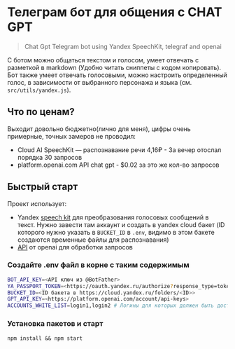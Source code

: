 # Телеграм бот для общения с CHAT GPT
> Chat Gpt Telegram bot using Yandex SpeechKit, telegraf and openai

С ботом можно общаться текстом и голосом, умеет отвечать с разметкой в markdown (Удобно читать сниппеты с кодом  копировать). Бот также умеет отвечать голосовыми, можно настроить определенный голос, в зависимости от выбранного персонажа и языка (см. `src/utils/yandex.js`).

## Что по ценам?
Выходит довольно бюджетно(лично для меня), цифры очень примерные, точных замеров не проводил:
- Cloud AI	SpeechKit — распознавание речи 4,16₽ - За вечер отослал порядка 30 запросов
- platform.openai.com API chat gpt - $0.02 за это же кол-во запросов

## Быстрый старт

Проект использует:
- Yandex [speech kit](https://cloud.yandex.ru/services/speechkit) для преобразования голосовых сообщений в текст. Нужно завести там аккаунт и создать в yandex cloud бакет (ID которого нужно указать в `BUCKET_ID` в `.env`, видимо в этом бакете создаются временные файлы для распознавания)
- [API](https://platform.openai.com/account/api-keys) от openai для обработки запросов

### Создайте .env файл в корне с таким содержимым

```sh
BOT_API_KEY=<API ключ из @BotFather>
YA_PASSPORT_TOKEN=<https://oauth.yandex.ru/authorize?response_type=token&client_id=1a6990aa636648e9b2ef855fa7bec2fb>
BUCKET_ID=<ID бакета в https://cloud.yandex.ru/folders/<ID>>
GPT_API_KEY=<https://platform.openai.com/account/api-keys>
ACCOUNTS_WHITE_LIST=login1,login2 # Логины для которых должен быть доступен бот, если не указаны, бот будет доступен для всех
```

### Установка пакетов и старт

`npm install && npm start`
